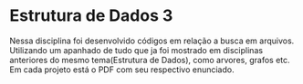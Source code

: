 # Estrutura de Dados 3

Nessa disciplina foi desenvolvido códigos em relação a busca em arquivos.
Utilizando um apanhado de tudo que ja foi mostrado em disciplinas anteriores do mesmo tema(Estrutura de Dados), como arvores, grafos etc. Em cada projeto está o PDF com seu respectivo enunciado.
